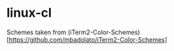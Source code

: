 
# linux-cl


Schemes taken from (iTerm2-Color-Schemes)[https://github.com/mbadolato/iTerm2-Color-Schemes]
